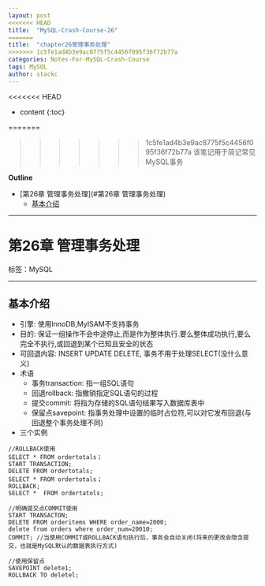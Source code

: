 ```yaml
---
layout: post
<<<<<<< HEAD
title:  "MySQL-Crash-Course-26"
=======
title:  "chapter26管理事务处理"
>>>>>>> 1c5fe1ad4b3e9ac8775f5c4456f095f36f72b77a
categories: Notes-For-MySQL-Crash-Course
tags: MySQL
author: stackc
---
```


<<<<<<< HEAD
* content
{:toc}

=======
>>>>>>> 1c5fe1ad4b3e9ac8775f5c4456f095f36f72b77a
>该笔记用于简记常见MySQL事务




**Outline**

- [第26章 管理事务处理](#第26章 管理事务处理)
	- [基本介绍](#基本介绍)



---

# 第26章 管理事务处理

标签：MySQL

---

## 基本介绍

- 引擎: 使用InnoDB,MyISAM不支持事务
- 目的: 保证一组操作不会中途停止,而是作为整体执行.要么整体成功执行,要么完全不执行,或回退到某个已知且安全的状态
- 可回退内容: INSERT UPDATE DELETE, 事务不用于处理SELECT(没什么意义)
- 术语
	- 事务transaction: 指一组SQL语句
	- 回退rollback: 指撤销指定SQL语句的过程
	- 提交commit: 将指为存储的SQL语句结果写入数据库表中
	- 保留点savepoint: 指事务处理中设置的临时占位符,可以对它发布回退(与回退整个事务处理不同) 
- 三个实例
```
//ROLLBACK使用
SELECT * FROM ordertotals；
START TRANSACTION;
DELETE FROM ordertotals;
SELECT * FROM ordertotals；
ROLLBACK;
SELECT *  FROM ordertatols;

//明确提交点COMMIT使用
START TRANSACTON;
DELETE FROM orderitems WHERE order_name=2000;
delete from orders where order_num=20010;
COMMIT; //当使用COMMIT或ROLLBACK语句执行后，事务会自动关闭(将来的更改会隐含提交，也就是MySQL默认的数据表执行方式)

//使用保留点
SAVEPOINT delete1;
ROLLBACK TO deletel;
```
